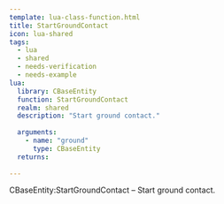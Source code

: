 ```yaml
---
template: lua-class-function.html
title: StartGroundContact
icon: lua-shared
tags:
  - lua
  - shared
  - needs-verification
  - needs-example
lua:
  library: CBaseEntity
  function: StartGroundContact
  realm: shared
  description: "Start ground contact."
  
  arguments:
    - name: "ground"
      type: CBaseEntity
  returns:
    
---
```


<div class="lua__search__keywords">
CBaseEntity:StartGroundContact &#x2013; Start ground contact.
</div>
